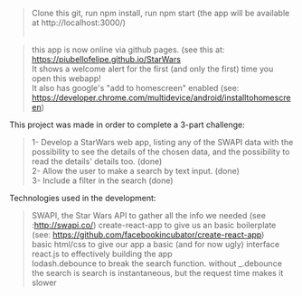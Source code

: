 >Clone this git, run npm install, run npm start (the app will be available at http://localhost:3000/)
<br /><br />

>this app is now online via github pages. (see this at: https://piubellofelipe.github.io/StarWars <br />
  It shows a welcome alert for the first (and only the first) time you open this webapp! <br />
  It also has google's "add to homescreen" enabled (see: https://developer.chrome.com/multidevice/android/installtohomescreen)


This project was made in order to complete a 3-part challenge:
  >1- Develop a StarWars web app, listing any of the SWAPI data with the possibility to see the details of the chosen data, and the possibility to read the details' details too. (done) <br />
  >2- Allow the user to make a search by text input. (done) <br />
  >3- Include a filter in the search (done)
  
Technologies used in the development:
  >SWAPI, the Star Wars API to gather all the info we needed (see :http://swapi.co/)
  >create-react-app to give us an basic boilerplate (see: https://github.com/facebookincubator/create-react-app) <br />
  >basic html/css to give our app a basic (and for now ugly) interface <br />
  >react.js to effectively building the app <br />
  >lodash.debounce to break the search function. without _.debounce the search is search is instantaneous, but the request time makes it slower <br />


